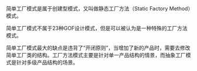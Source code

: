 简单工厂模式是属于创建型模式，又叫做静态工厂方法（Static Factory Method）模式。

简单工厂模式不属于23种GOF设计模式，但是可以被认为是一种特殊的工厂方法模式。

简单工厂模式最大的缺点是违背了“开闭原则”，当增加了新的产品时，需要去修改简单工厂类的结构。工厂方法模式主要是针对单一产品结构的情景，而抽象工厂模式是针对多级产品结构的场景。